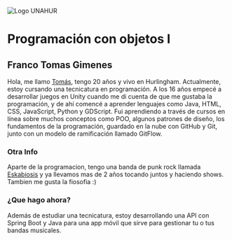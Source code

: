 ![Logo UNAHUR](./UNAHUR.png)

# Programación con objetos I
## Franco Tomas Gimenes
Hola, me llamo [Tomás](https://www.instagram.com/tomy.java/), tengo 20 años y vivo en Hurlingham. Actualmente, estoy cursando una tecnicatura en programación. A los 16 años empecé a desarrollar juegos en Unity cuando me di cuenta de que me gustaba la programación, y de ahí comencé a aprender lenguajes como Java, HTML, CSS, JavaScript, Python y GDScript. Fui aprendiendo a través de cursos en línea sobre muchos conceptos como POO, algunos patrones de diseño, los fundamentos de la programación, guardado en la nube con GitHub y Git, junto con un modelo de ramificación llamado GitFlow.

### Otra Info
Aparte de la programacion, tengo una banda de punk rock llamada [Eskabiosis](https://www.instagram.com/eskabiosis/) y ya llevamos mas de 2 años tocando juntos y haciendo shows. Tambien me gusta la fiosofia :)

### ¿Que hago ahora?
Además de estudiar una tecnicatura, estoy desarrollando una API con Spring Boot y Java para una app móvil que sirve para gestionar tu o tus bandas musicales.
